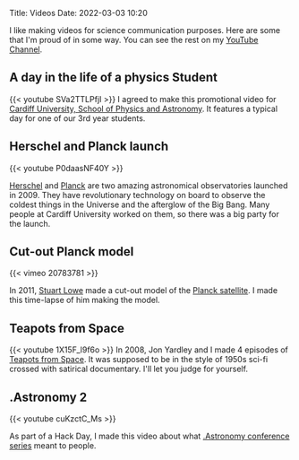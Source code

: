 Title: Videos
Date: 2022-03-03 10:20

I like making videos for science communication purposes. Here are some that I'm proud of in some way. You can see the rest on my [YouTube Channel](https://www.youtube.com/user/zemogle/videos).

## A day in the life of a physics Student
{{< youtube SVa2TTLPfjI >}}
I agreed to make this promotional video for [Cardiff University, School of Physics and Astronomy](http://www.astro.cf.ac.uk). It features a typical day for one of our 3rd year students.

## Herschel and Planck launch

{{< youtube P0daasNF40Y >}}

[Herschel](http://herschel.cf.ac.uk) and [Planck](http://planck.cf.ac.uk) are two amazing astronomical observatories launched in 2009. They have revolutionary technology on board to observe the coldest things in the Universe and the afterglow of the Big Bang. Many people at Cardiff University worked on them, so there was a big party for the launch.

## Cut-out Planck model

{{< vimeo 20783781 >}}

In 2011, [Stuart Lowe](http://strudel.org.uk) made a cut-out model of the [Planck satellite](http://planck.cf.ac.uk/education/model). I made this time-lapse of him making the model.

## Teapots from Space
{{< youtube 1X15F_l9f6o >}}
In 2008, Jon Yardley and I made 4 episodes of [Teapots from Space](http://lcogt.net/teapotsfromspace/). It was supposed to be in the style of 1950s sci-fi crossed with satirical documentary. I'll let you judge for yourself.

## .Astronomy 2
{{< youtube cuKzctC_Ms >}}

As part of a Hack Day, I made this video about what [.Astronomy conference series](http://dotastronomy.com) meant to people.
